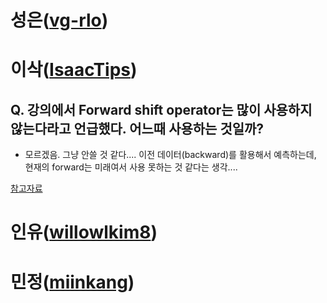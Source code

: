 # 성은([vg-rlo](https://github.com/vg-rlo))
# 이삭([IsaacTips](https://github.com/IsaacTips))

## Q. 강의에서 Forward shift operator는 많이 사용하지 않는다라고 언급했다. 어느때 사용하는 것일까?

* 모르겠음. 그냥 안쓸 것 같다.... 이전 데이터(backward)를 활용해서 예측하는데, 현재의 forward는 미래여서 사용 못하는 것 같다는 생각....

[참고자료](https://blog.naver.com/estpublic/221766516237)

# 인유([willowlkim8](https://github.com/willowkim8))
# 민정([miinkang](https://github.com/miinkang))
